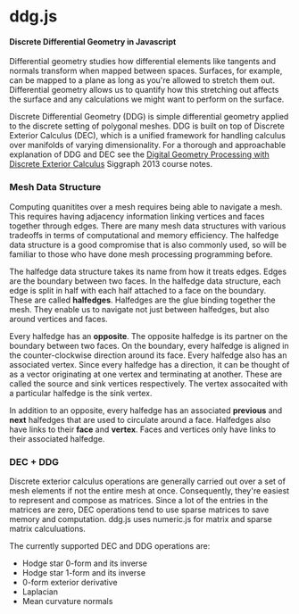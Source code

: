 ddg.js
=========

#### Discrete Differential Geometry in Javascript ####

Differential geometry studies how differential elements like tangents and normals transform when mapped between spaces.  Surfaces, for example, can be mapped to a plane as long as you're allowed to stretch them out.  Differential geometry allows us to quantify how this stretching out affects the surface and any calculations we might want to perform on the surface.

Discrete Differential Geometry (DDG) is simple differential geometry applied to the discrete setting of polygonal meshes.  DDG is built on top of Discrete Exterior Calculus (DEC), which is a unified framework for handling calculus over manifolds of varying dimensionality.  For a thorough and approachable explanation of DDG and DEC see the [Digital Geometry Processing with Discrete Exterior Calculus](http://www.cs.columbia.edu/~keenan/Projects/DGPDEC/) Siggraph 2013 course notes.


### Mesh Data Structure ###
Computing quanitites over a mesh requires being able to navigate a mesh.  This requires having adjacency information linking vertices and faces together through edges.  There are many mesh data structures with various tradeoffs in terms of computational and memory efficiency.  The halfedge data structure is a good compromise that is also commonly used, so will be familiar to those who have done mesh processing programming before.

The halfedge data structure takes its name from how it treats edges.  Edges are the boundary between two faces.  In the halfedge data structure, each edge is split in half with each half attached to a face on the boundary.  These are called __halfedges__.  Halfedges are the glue binding together the mesh.  They enable us to navigate not just between halfedges, but also around vertices and faces.

Every halfedge has an __opposite__.  The opposite halfedge is its partner on the boundary between two faces.  On the boundary, every halfedge is aligned in the counter-clockwise direction around its face.  Every halfedge also has an associated vertex.  Since every halfedge has a direction, it can be thought of as a vector originating at one vertex and terminating at another.  These are called the source and sink vertices respectively.  The vertex assocaited with a particular halfedge is the sink vertex.

In addition to an opposite, every halfedge has an associated __previous__ and __next__ halfedges that are used to circulate around a face.  Halfedges also have links to their __face__ and __vertex__.  Faces and vertices only have links to their associated halfedge.


### DEC + DDG ###
Discrete exterior calculus operations are generally carried out over a set of mesh elements if not the entire mesh at once.  Consequently, they're easiest to represent and compose as matrices.  Since a lot of the entries in the matrices are zero, DEC operations tend to use sparse matrices to save memory and computation.  ddg.js uses numeric.js for matrix and sparse matrix calculuations.

The currently supported DEC and DDG operations are:
* Hodge star 0-form and its inverse
* Hodge star 1-form and its inverse
* 0-form exterior derivative
* Laplacian
* Mean curvature normals